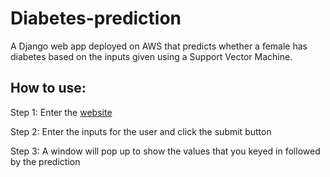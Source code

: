 # Diabetes-prediction
A Django web app deployed on AWS that predicts whether a female has diabetes based on the inputs given using a Support Vector Machine.

## How to use:
Step 1: Enter the [website](http://3.104.223.120:8000/)

Step 2: Enter the inputs for the user and click the submit button

Step 3: A window will pop up to show the values that you keyed in followed by the prediction
